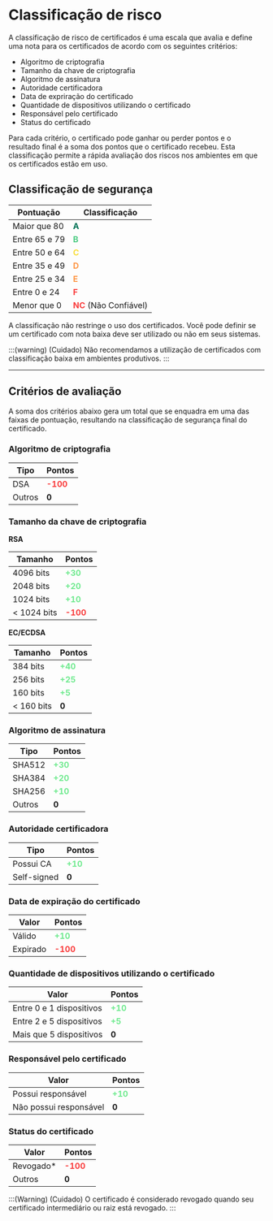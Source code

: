 # Classificação de risco

A classificação de risco de certificados é uma escala que avalia e define uma nota para os certificados de acordo com os seguintes critérios:

- Algoritmo de criptografia
- Tamanho da chave de criptografia
- Algoritmo de assinatura
- Autoridade certificadora
- Data de expriração do certificado
- Quantidade de dispositivos utilizando o certificado
- Responsável pelo certificado
- Status do certificado

Para cada critério, o certificado pode ganhar ou perder pontos e o resultado final é a soma dos pontos que o certificado recebeu. Esta classificação permite a rápida avaliação dos riscos nos ambientes em que os certificados estão em uso.

## Classificação de segurança

| Pontuação | Classificação |
|---|---|
| Maior que 80  | <span style="color:#037255">**A**</span> |
| Entre 65 e 79 | <span style="color:#4ECC84">**B**</span> |
| Entre 50 e 64 | <span style="color:#F9DE3E">**C**</span> |
| Entre 35 e 49 | <span style="color:#FE9848">**D**</span> |
| Entre 25 e 34 | <span style="color:#FE9848">**E**</span> |
| Entre 0 e 24  | <span style="color:#F93E3E">**F**</span> |
| Menor que 0   | <span style="color:#F93E3E">**NC**</span> (Não Confiável) |

A classificação não restringe o uso dos certificados. Você pode definir se um certificado com nota baixa deve ser utilizado ou não em seus sistemas.

:::(warning) (Cuidado)
Não recomendamos a utilização de certificados com classificação baixa em ambientes produtivos.
:::
***
## Critérios de avaliação

A soma dos critérios abaixo gera um total que se enquadra em uma das faixas de pontuação, resultando na classificação de segurança final do certificado.

### Algoritmo de criptografia

| Tipo | Pontos |
|---|---|
| DSA | <span style="color:#F93E3E">**-100**</span> |
| Outros | **0** |

### Tamanho da chave de criptografia

**RSA**

| Tamanho | Pontos |
|---|---|
| 4096 bits     | <span style="color:#71EA90">**+30**</span> |
| 2048 bits     | <span style="color:#71EA90">**+20**</span> |
| 1024 bits     | <span style="color:#71EA90">**+10**</span> |
| < 1024 bits   | <span style="color:#F93E3E">**-100**</span> |

**EC/ECDSA**

| Tamanho | Pontos |
|---|---|
| 384 bits | <span style="color:#71EA90">**+40**</span> |
| 256 bits | <span style="color:#71EA90">**+25**</span> |
| 160 bits | <span style="color:#71EA90">**+5**</span> |
| < 160 bits | **0** |

### Algoritmo de assinatura

| Tipo | Pontos |
|---|---|
| SHA512 | <span style="color:#71EA90">**+30**</span> |
| SHA384 | <span style="color:#71EA90">**+20**</span> |
| SHA256 | <span style="color:#71EA90">**+10**</span> |
| Outros | **0** |

### Autoridade certificadora

| Tipo | Pontos |
|---|---|
| Possui CA | <span style="color:#71EA90">**+10**</span> |
| Self-signed | **0** |

### Data de expiração do certificado

| Valor | Pontos |
|---|---|
| Válido   | <span style="color:#71EA90">**+10**</span> |
| Expirado | <span style="color:#F93E3E">**-100**</span> |

### Quantidade de dispositivos utilizando o certificado

| Valor | Pontos |
|---|---|
| Entre 0 e 1 dispositivos | <span style="color:#71EA90">**+10**</span> |
| Entre 2 e 5 dispositivos | <span style="color:#71EA90">**+5**</span> |
| Mais que 5 dispositivos | **0** |

### Responsável pelo certificado

| Valor | Pontos |
|---|---|
| Possui responsável | <span style="color:#71EA90">**+10**</span> |
| Não possui responsável | **0** |

### Status do certificado

| Valor | Pontos |
|---|---|
| Revogado* | <span style="color:#F93E3E">**-100**</span> |
| Outros | **0** |

:::(Warning) (Cuidado)
O certificado é considerado revogado quando seu certificado intermediário ou raiz está revogado.
:::



